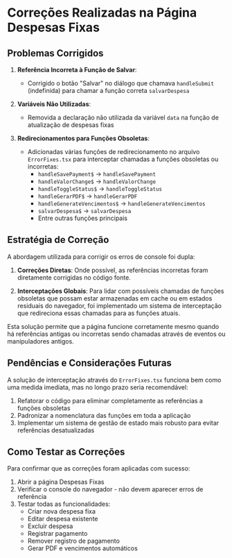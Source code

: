 # Correções Realizadas na Página Despesas Fixas

## Problemas Corrigidos

1. **Referência Incorreta à Função de Salvar**: 
   - Corrigido o botão "Salvar" no diálogo que chamava `handleSubmit` (indefinida) para chamar a função correta `salvarDespesa`
   
2. **Variáveis Não Utilizadas**:
   - Removida a declaração não utilizada da variável `data` na função de atualização de despesas fixas

3. **Redirecionamentos para Funções Obsoletas**:
   - Adicionadas várias funções de redirecionamento no arquivo `ErrorFixes.tsx` para interceptar chamadas a funções obsoletas ou incorretas:
     - `handleSavePayment$` → `handleSavePayment`
     - `handleValorChange$` → `handleValorChange`
     - `handleToggleStatus$` → `handleToggleStatus`
     - `handleGerarPDF$` → `handleGerarPDF`
     - `handleGenerateVencimentos$` → `handleGenerateVencimentos`
     - `salvarDespesa$` → `salvarDespesa`
     - Entre outras funções principais

## Estratégia de Correção

A abordagem utilizada para corrigir os erros de console foi dupla:

1. **Correções Diretas**: Onde possível, as referências incorretas foram diretamente corrigidas no código fonte.

2. **Interceptações Globais**: Para lidar com possíveis chamadas de funções obsoletas que possam estar armazenadas em cache ou em estados residuais do navegador, foi implementado um sistema de interceptação que redireciona essas chamadas para as funções atuais.

Esta solução permite que a página funcione corretamente mesmo quando há referências antigas ou incorretas sendo chamadas através de eventos ou manipuladores antigos.

## Pendências e Considerações Futuras

A solução de interceptação através do `ErrorFixes.tsx` funciona bem como uma medida imediata, mas no longo prazo seria recomendável:

1. Refatorar o código para eliminar completamente as referências a funções obsoletas
2. Padronizar a nomenclatura das funções em toda a aplicação
3. Implementar um sistema de gestão de estado mais robusto para evitar referências desatualizadas

## Como Testar as Correções

Para confirmar que as correções foram aplicadas com sucesso:

1. Abrir a página Despesas Fixas
2. Verificar o console do navegador - não devem aparecer erros de referência
3. Testar todas as funcionalidades:
   - Criar nova despesa fixa
   - Editar despesa existente
   - Excluir despesa
   - Registrar pagamento
   - Remover registro de pagamento
   - Gerar PDF e vencimentos automáticos

